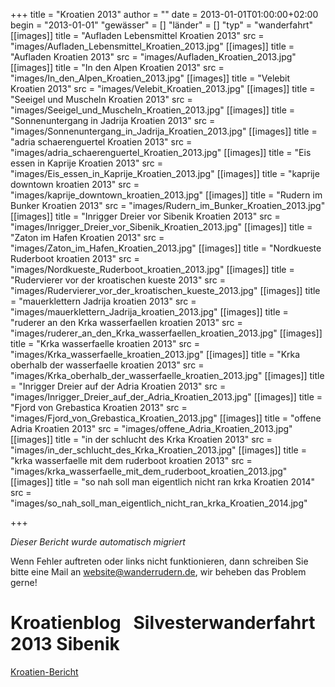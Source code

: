 +++
title = "Kroatien 2013"
author = ""
date = 2013-01-01T01:00:00+02:00
begin = "2013-01-01"
"gewässer" = []
"länder" = []
"typ" = "wanderfahrt"
[[images]]
title = "Aufladen Lebensmittel Kroatien 2013"
src = "images/Aufladen_Lebensmittel_Kroatien_2013.jpg"
[[images]]
title = "Aufladen Kroatien 2013"
src = "images/Aufladen_Kroatien_2013.jpg"
[[images]]
title = "In den Alpen Kroatien 2013"
src = "images/In_den_Alpen_Kroatien_2013.jpg"
[[images]]
title = "Velebit Kroatien 2013"
src = "images/Velebit_Kroatien_2013.jpg"
[[images]]
title = "Seeigel und Muscheln Kroatien 2013"
src = "images/Seeigel_und_Muscheln_Kroatien_2013.jpg"
[[images]]
title = "Sonnenuntergang in Jadrija Kroatien 2013"
src = "images/Sonnenuntergang_in_Jadrija_Kroatien_2013.jpg"
[[images]]
title = "adria schaerenguertel Kroatien 2013"
src = "images/adria_schaerenguertel_Kroatien_2013.jpg"
[[images]]
title = "Eis essen in Kaprije Kroatien 2013"
src = "images/Eis_essen_in_Kaprije_Kroatien_2013.jpg"
[[images]]
title = "kaprije downtown kroatien 2013"
src = "images/kaprije_downtown_kroatien_2013.jpg"
[[images]]
title = "Rudern im Bunker Kroatien 2013"
src = "images/Rudern_im_Bunker_Kroatien_2013.jpg"
[[images]]
title = "Inrigger Dreier vor Sibenik Kroatien 2013"
src = "images/Inrigger_Dreier_vor_Sibenik_Kroatien_2013.jpg"
[[images]]
title = "Zaton im Hafen Kroatien 2013"
src = "images/Zaton_im_Hafen_Kroatien_2013.jpg"
[[images]]
title = "Nordkueste Ruderboot kroatien 2013"
src = "images/Nordkueste_Ruderboot_kroatien_2013.jpg"
[[images]]
title = "Rudervierer vor der kroatischen kueste 2013"
src = "images/Rudervierer_vor_der_kroatischen_kueste_2013.jpg"
[[images]]
title = "mauerklettern Jadrija kroatien 2013"
src = "images/mauerklettern_Jadrija_kroatien_2013.jpg"
[[images]]
title = "ruderer an den Krka wasserfaellen kroatien 2013"
src = "images/ruderer_an_den_Krka_wasserfaellen_kroatien_2013.jpg"
[[images]]
title = "Krka wasserfaelle kroatien 2013"
src = "images/Krka_wasserfaelle_kroatien_2013.jpg"
[[images]]
title = "Krka oberhalb der wasserfaelle kroatien 2013"
src = "images/Krka_oberhalb_der_wasserfaelle_kroatien_2013.jpg"
[[images]]
title = "Inrigger Dreier auf der Adria Kroatien 2013"
src = "images/Inrigger_Dreier_auf_der_Adria_Kroatien_2013.jpg"
[[images]]
title = "Fjord von Grebastica Kroatien 2013"
src = "images/Fjord_von_Grebastica_Kroatien_2013.jpg"
[[images]]
title = "offene Adria Kroatien 2013"
src = "images/offene_Adria_Kroatien_2013.jpg"
[[images]]
title = "in der schlucht des Krka Kroatien 2013"
src = "images/in_der_schlucht_des_Krka_Kroatien_2013.jpg"
[[images]]
title = "krka wasserfaelle mit dem ruderboot kroatien 2013"
src = "images/krka_wasserfaelle_mit_dem_ruderboot_kroatien_2013.jpg"
[[images]]
title = "so nah soll man eigentlich nicht ran krka Kroatien 2014"
src = "images/so_nah_soll_man_eigentlich_nicht_ran_krka_Kroatien_2014.jpg"

+++


*Dieser Bericht wurde automatisch migriert*

Wenn Fehler auftreten oder links nicht funktionieren, dann schreiben Sie bitte eine Mail an website@wanderrudern.de, wir beheben das Problem gerne!



# Kroatienblog   Silvesterwanderfahrt 2013 Sibenik


[Kroatien-Bericht](/berichte/2013/kroatien_2013)